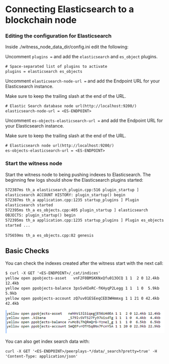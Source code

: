 # Connecting Elasticsearch to a blockchain node

### Editing the configuration for Elasticsearch <a id="3.-Editing-the-configuration-for-Elasticsearch"></a>

Inside ./witness\_node\_data\_dir/config.ini edit the following:

Uncomment `plugins =` and add the `elasticsearch` and `es_object` plugins.

```text
# Space-separated list of plugins to activate 
plugins = elasticsearch es_objects
```

Uncomment `elasticsearch-node-url =` and add the Endpoint URL for your Elasticsearch instance.

Make sure to keep the trailing slash at the end of the URL.

```text
# Elastic Search database node url(http://localhost:9200/) 
elasticsearch-node-url = <ES-ENDPOINT>
```

Uncomment `es-objects-elasticsearch-url =` and add the Endpoint URL for your Elasticsearch instance.

Make sure to keep the trailing slash at the end of the URL.

```text
# Elasticsearch node url(http://localhost:9200/) 
es-objects-elasticsearch-url = <ES-ENDPOINT>
```

### Start the witness node <a id="4.-Start-the-witness-node"></a>

Start the witness node to being pushing indexes to Elasticsearch. The beginning few logs should show the Elasticsearch plugins started:

```text
572387ms th_a elasticsearch_plugin.cpp:516 plugin_startup ] elasticsearch ACCOUNT HISTORY: plugin_startup() begin
572387ms th_a application.cpp:1235 startup_plugins ] Plugin elasticsearch started
572395ms th_a es_objects.cpp:405 plugin_startup ] elasticsearch OBJECTS: plugin_startup() begin
572395ms th_a application.cpp:1235 startup_plugins ] Plugin es_objects started ...

575659ms th_a es_objects.cpp:82 genesis
```

## Basic Checks <a id="Basic-Checks"></a>

You can check the indexes created after the witness start with the next call:

```text
$ curl -X GET '<ES-ENDPOINT>/_cat/indices'
yellow open ppobjects-asset   vnF2F0BMSKKNxQfu013OCQ 1 1  2 0 12.4kb 12.4kb
yellow open ppobjects-balance 3psSvHIeRC-fKHyqP2Legg 1 1  1 0  5.9kb  5.9kb
yellow open ppobjects-account zQ7uv01ESEeqCED3WHmmxg 1 1 21 0 42.4kb 42.4kb
```

![](.gitbook/assets/image%20%2812%29.png)

You can also get index search data with:

```text
curl -X GET '<ES-ENDPOINT>/peerplays-*/data/_search?pretty=true' -H 'Content-Type: application/json' 
```

